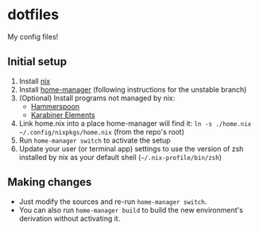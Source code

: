 # dotfiles

My config files!

## Initial setup

1. Install [nix](https://nixos.org/download.html)
1. Install [home-manager](https://github.com/nix-community/home-manager) (following instructions for the unstable branch)
1. (Optional) Install programs not managed by nix:
    - [Hammerspoon](https://www.hammerspoon.org/)
    - [Karabiner Elements](https://karabiner-elements.pqrs.org/)
1. Link home.nix into a place home-manager will find it: `ln -s ./home.nix  ~/.config/nixpkgs/home.nix` (from the repo's root)
1. Run `home-manager switch` to activate the setup
1. Update your user (or terminal app) settings to use the version of zsh installed by nix as your default shell (`~/.nix-profile/bin/zsh`)

## Making changes

- Just modify the sources and re-run `home-manager switch`.
- You can also run `home-manager build` to build the new environment's derivation without activating it.
